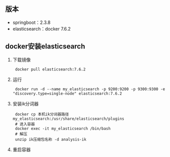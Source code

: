 ## 版本
- springboot：2.3.8
- elasticsearch：docker 7.6.2

## docker安装elasticsearch
1. 下载镜像
   ```shell
    docker pull elasticsearch:7.6.2
   ```
2. 运行
   ```shell
    docker run -d --name my_elasticsearch -p 9200:9200 -p 9300:9300 -e "discovery.type=single-node" elasticsearch:7.6.2
   ```
3. 安装ik分词器
   ```shell
    docker cp 本机ik分词器路径 my_elasticsearch:/usr/share/elasticsearch/plugins
    # 进入容器
    docker exec -it my_elasticsearch /bin/bash
    # 解压
    unzip ik压缩包名称 -d analysis-ik
   ```
4. 重启容器